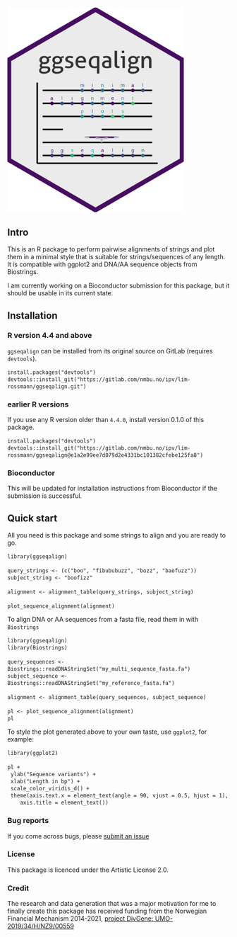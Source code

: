 <img src="inst/hexlogo/hexlogo.png" alt="ggseqalign hex sticker" width="400"/>

## Intro
This is an R package to perform pairwise alignments of strings and plot them in a minimal style that is suitable for strings/sequences of any length. It is compatible with ggplot2 and DNA/AA sequence objects from Biostrings.

I am currently working on a Bioconductor submission for this package, but it should be usable in its current state.

## Installation
### R version 4.4 and above
`ggseqalign` can be installed from its original source on GitLab (requires `devtools`).
```
install.packages("devtools")
devtools::install_git("https://gitlab.com/nmbu.no/ipv/lim-rossmann/ggseqalign.git")
```
### earlier R versions
If you use any R version older than `4.4.0`, install version 0.1.0 of this package.
```
install.packages("devtools")
devtools::install_git("https://gitlab.com/nmbu.no/ipv/lim-rossmann/ggseqalign@e1a2e99ee7d079d2e4331bc101382cfebe125fa8")
```
### Bioconductor
This will be updated for installation instructions from Bioconductor if the submission is successful.

## Quick start
All you need is this package and some strings to align and you are ready to go.
```
library(ggseqalign)

query_strings <- (c("boo", "fibububuzz", "bozz", "baofuzz"))
subject_string <- "boofizz"

alignment <- alignment_table(query_strings, subject_string)

plot_sequence_alignment(alignment)
```

To align DNA or AA sequences from a fasta file, read them in with `Biostrings`
```
library(ggseqalign)
library(Biostrings)

query_sequences <- Biostrings::readDNAStringSet("my_multi_sequence_fasta.fa")
subject_sequence <- Biostrings::readDNAStringSet("my_reference_fasta.fa")

alignment <- alignment_table(query_sequences, subject_sequence)

pl <- plot_sequence_alignment(alignment)
pl
```

To style the plot generated above to your own taste, use `ggplot2`, for example:
```
library(ggplot2)
 
pl +
 ylab("Sequence variants") +
 xlab("Length in bp") +
 scale_color_viridis_d() +
 theme(axis.text.x = element_text(angle = 90, vjust = 0.5, hjust = 1),
    axis.title = element_text())
```

### Bug reports
If you come across bugs, please [submit an issue](https://gitlab.com/nmbu.no/ipv/lim-rossmann/ggseqalign/-/issues)

### License
This package is licenced under the Artistic License 2.0.

### Credit
The research and data generation that was a major motivation for me to finally create this package has received funding from the Norwegian Financial Mechanism 2014-2021, [project DivGene: UMO-2019/34/H/NZ9/00559](https://eeagrants.org/archive/2014-2021/projects/PL-Basic%20Research-0012)